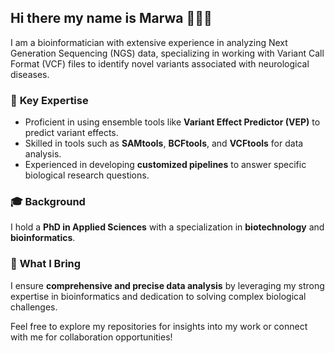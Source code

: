 ## Hi there my name is Marwa 👋🧬🔬

I am a bioinformatician with extensive experience in analyzing Next Generation Sequencing (NGS) data, specializing in working with Variant Call Format (VCF) files to identify novel variants associated with neurological diseases. 

### 🧬 **Key Expertise**
- Proficient in using ensemble tools like **Variant Effect Predictor (VEP)** to predict variant effects.
- Skilled in tools such as **SAMtools**, **BCFtools**, and **VCFtools** for data analysis.
- Experienced in developing **customized pipelines** to answer specific biological research questions.

### 🎓 **Background**
I hold a **PhD in Applied Sciences** with a specialization in **biotechnology** and **bioinformatics**.

### 🌟 **What I Bring**
I ensure **comprehensive and precise data analysis** by leveraging my strong expertise in bioinformatics and dedication to solving complex biological challenges.

Feel free to explore my repositories for insights into my work or connect with me for collaboration opportunities!
